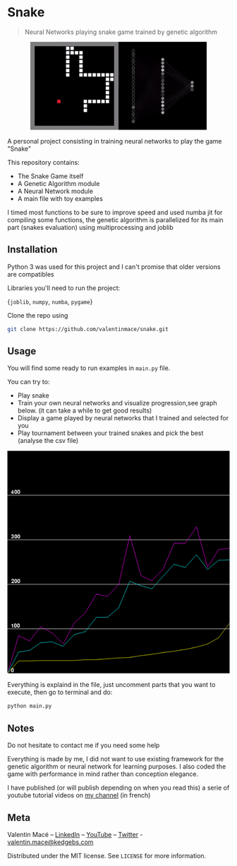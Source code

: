 # Snake
>Neural Networks playing snake game trained by genetic algorithm

<p align="center">
  <img src="./animation.gif">
</p>

A personal project consisting in training neural networks to play the game "Snake"

This repository contains:
- The Snake Game itself
- A Genetic Algorithm module
- A Neural Network module
- A main file with toy examples

I timed most functions to be sure to improve speed and used numba jit for compiling some functions, the genetic algorithm is parallelized for its main part (snakes evaluation) using multiprocessing and joblib


## Installation

Python 3 was used for this project and I can't promise that older versions are compatibles

Libraries you'll need to run the project:

{``joblib``, ``numpy``, ``numba``, ``pygame``}

Clone the repo using

```sh
git clone https://github.com/valentinmace/snake.git
```

## Usage

You will find some ready to run examples in ``main.py`` file.

You can try to:
- Play snake
- Train your own neural networks and visualize progression,see graph below. (it can take a while to get good results) 
- Display a game played by neural networks that I trained and selected for you
- Play tournament between your trained snakes and pick the best (analyse the csv file)

<p align="center">
  <img src="./training_result.png">
</p>

Everything is explaind in the file, just uncomment parts that you want to execute, then go to terminal and do:
```sh
python main.py
```

## Notes

Do not hesitate to contact me if you need some help

Everything is made by me, I did not want to use existing framework for the genetic algorithm or neural network for learning purposes. I also coded the game with performance in mind rather than conception elegance.

I have published (or will publish depending on when you read this) a serie of youtube tutorial videos on [my channel](https://www.youtube.com/channel/UCMIW0JKxoxBDM5yiiF17SrA) (in french)


## Meta

Valentin Macé – [LinkedIn](https://www.linkedin.com/in/valentin-mac%C3%A9-310683165/) – [YouTube](https://www.youtube.com/channel/UCMIW0JKxoxBDM5yiiF17SrA) – [Twitter](https://twitter.com/ValentinMace) - valentin.mace@kedgebs.com

Distributed under the MIT license. See ``LICENSE`` for more information.
